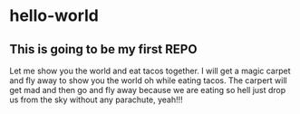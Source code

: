 # hello-world
## This is going to be my first REPO
Let me show you the world and eat tacos together. I will get a magic carpet and fly away to show you the world oh while eating tacos.
The carpert will get mad and then go and fly away because we are eating so hell just drop us from the sky without any parachute, yeah!!!
